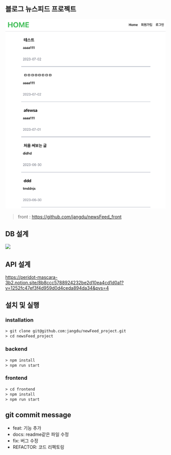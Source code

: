 ## 블로그 뉴스피드 프로젝트

![](./main.png)

> front : https://github.com/jangdu/newsFeed_front

## DB 설계

![](https://velog.velcdn.com/images/jangdu/post/d640735c-b010-4795-9758-e1dd4d30c4ec/image.png)

## API 설계

https://peridot-mascara-3b2.notion.site/8b8ccc5788924232be2d10ea4cd1d0a1?v=1252fc47ef3f4d959d0d4ceda894da34&pvs=4

## 설치 및 실행

### installation

```
> git clone git@github.com:jangdu/newFeed_project.git
> cd newsFeed_project
```

### backend

```
> npm install
> npm run start
```

### frontend

```
> cd frontend
> npm install
> npm run start
```

## git commit message

- feat: 기능 추가
- docs: readme같은 파일 수정
- fix: 버그 수정
- REFACTOR: 코드 리펙토링
